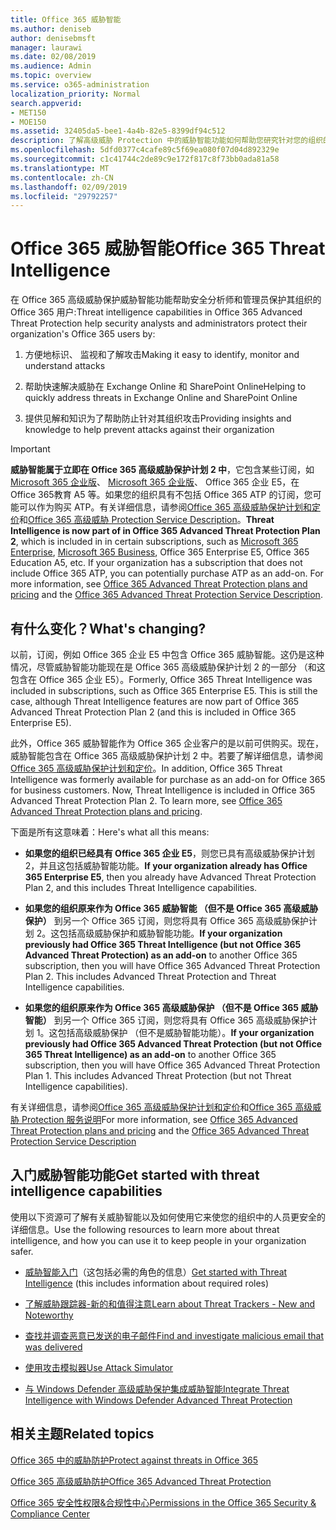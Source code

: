 ```yaml
---
title: Office 365 威胁智能
ms.author: deniseb
author: denisebmsft
manager: laurawi
ms.date: 02/08/2019
ms.audience: Admin
ms.topic: overview
ms.service: o365-administration
localization_priority: Normal
search.appverid:
- MET150
- MOE150
ms.assetid: 32405da5-bee1-4a4b-82e5-8399df94c512
description: 了解高级威胁 Protection 中的威胁智能功能如何帮助您研究针对您的组织的威胁、 响应恶意软件和网络钓鱼，代表您检测到 Office 365 其他攻击和搜索威胁指标。
ms.openlocfilehash: 5dfd0377c4cafe89c5f69ea080f07d04d892329e
ms.sourcegitcommit: c1c41744c2de89c9e172f817c8f73bb0ada81a58
ms.translationtype: MT
ms.contentlocale: zh-CN
ms.lasthandoff: 02/09/2019
ms.locfileid: "29792257"
---
```

# <a name="office-365-threat-intelligence"></a><span data-ttu-id="615cc-103">Office 365 威胁智能</span><span class="sxs-lookup"><span data-stu-id="615cc-103">Office 365 Threat Intelligence</span></span>

<span data-ttu-id="615cc-104">在 Office 365 高级威胁保护威胁智能功能帮助安全分析师和管理员保护其组织的 Office 365 用户:</span><span class="sxs-lookup"><span data-stu-id="615cc-104">Threat intelligence capabilities in Office 365 Advanced Threat Protection help security analysts and administrators protect their organization's Office 365 users by:</span></span>
  
1. <span data-ttu-id="615cc-105">方便地标识、 监视和了解攻击</span><span class="sxs-lookup"><span data-stu-id="615cc-105">Making it easy to identify, monitor and understand attacks</span></span>
    
2. <span data-ttu-id="615cc-106">帮助快速解决威胁在 Exchange Online 和 SharePoint Online</span><span class="sxs-lookup"><span data-stu-id="615cc-106">Helping to quickly address threats in Exchange Online and SharePoint Online</span></span>
    
3. <span data-ttu-id="615cc-107">提供见解和知识为了帮助防止针对其组织攻击</span><span class="sxs-lookup"><span data-stu-id="615cc-107">Providing insights and knowledge to help prevent attacks against their organization</span></span>
    
> [!IMPORTANT]
> <span data-ttu-id="615cc-p101">**威胁智能属于立即在 Office 365 高级威胁保护计划 2 中**，它包含某些订阅，如[Microsoft 365 企业版](https://www.microsoft.com/microsoft-365/enterprise/home)、 [Microsoft 365 企业版](https://www.microsoft.com/microsoft-365/business)、 Office 365 企业 E5，在 Office 365教育 A5 等。如果您的组织具有不包括 Office 365 ATP 的订阅，您可能可以作为购买 ATP。有关详细信息，请参阅[Office 365 高级威胁保护计划和定价](https://products.office.com/exchange/advance-threat-protection)和[Office 365 高级威胁 Protection Service Description](https://docs.microsoft.com/en-us/office365/servicedescriptions/office-365-advanced-threat-protection-service-description#whats-new-in-office-365-advanced-threat-protection-atp)。</span><span class="sxs-lookup"><span data-stu-id="615cc-p101">**Threat Intelligence is now part of in Office 365 Advanced Threat Protection Plan 2**, which is included in in certain subscriptions, such as [Microsoft 365 Enterprise](https://www.microsoft.com/microsoft-365/enterprise/home), [Microsoft 365 Business](https://www.microsoft.com/microsoft-365/business), Office 365 Enterprise E5, Office 365 Education A5, etc. If your organization has a subscription that does not include Office 365 ATP, you can potentially purchase ATP as an add-on. For more information, see [Office 365 Advanced Threat Protection plans and pricing](https://products.office.com/exchange/advance-threat-protection) and the [Office 365 Advanced Threat Protection Service Description](https://docs.microsoft.com/en-us/office365/servicedescriptions/office-365-advanced-threat-protection-service-description#whats-new-in-office-365-advanced-threat-protection-atp).</span></span> 
  
## <a name="whats-changing"></a><span data-ttu-id="615cc-110">有什么变化？</span><span class="sxs-lookup"><span data-stu-id="615cc-110">What's changing?</span></span>

<span data-ttu-id="615cc-p102">以前，订阅，例如 Office 365 企业 E5 中包含 Office 365 威胁智能。这仍是这种情况，尽管威胁智能功能现在是 Office 365 高级威胁保护计划 2 的一部分 （和这包含在 Office 365 企业 E5）。</span><span class="sxs-lookup"><span data-stu-id="615cc-p102">Formerly, Office 365 Threat Intelligence was included in subscriptions, such as Office 365 Enterprise E5. This is still the case, although Threat Intelligence features are now part of Office 365 Advanced Threat Protection Plan 2 (and this is included in Office 365 Enterprise E5).</span></span> 

<span data-ttu-id="615cc-p103">此外，Office 365 威胁智能作为 Office 365 企业客户的是以前可供购买。现在，威胁智能包含在 Office 365 高级威胁保护计划 2 中。若要了解详细信息，请参阅[Office 365 高级威胁保护计划和定价](https://products.office.com/exchange/advance-threat-protection)。</span><span class="sxs-lookup"><span data-stu-id="615cc-p103">In addition, Office 365 Threat Intelligence was formerly available for purchase as an add-on for Office 365 for business customers. Now, Threat Intelligence is included in Office 365 Advanced Threat Protection Plan 2. To learn more, see [Office 365 Advanced Threat Protection plans and pricing](https://products.office.com/exchange/advance-threat-protection).</span></span>

<span data-ttu-id="615cc-116">下面是所有这意味着：</span><span class="sxs-lookup"><span data-stu-id="615cc-116">Here's what all this means:</span></span>

- <span data-ttu-id="615cc-117">**如果您的组织已经具有 Office 365 企业 E5**，则您已具有高级威胁保护计划 2，并且这包括威胁智能功能。</span><span class="sxs-lookup"><span data-stu-id="615cc-117">**If your organization already has Office 365 Enterprise E5**, then you already have Advanced Threat Protection Plan 2, and this includes Threat Intelligence capabilities.</span></span>

- <span data-ttu-id="615cc-p104">**如果您的组织原来作为 Office 365 威胁智能 （但不是 Office 365 高级威胁保护）** 到另一个 Office 365 订阅，则您将具有 Office 365 高级威胁保护计划 2。这包括高级威胁保护和威胁智能功能。</span><span class="sxs-lookup"><span data-stu-id="615cc-p104">**If your organization previously had Office 365 Threat Intelligence (but not Office 365 Advanced Threat Protection) as an add-on** to another Office 365 subscription, then you will have Office 365 Advanced Threat Protection Plan 2. This includes Advanced Threat Protection and Threat Intelligence capabilities.</span></span> 

- <span data-ttu-id="615cc-p105">**如果您的组织原来作为 Office 365 高级威胁保护 （但不是 Office 365 威胁智能）** 到另一个 Office 365 订阅，则您将具有 Office 365 高级威胁保护计划 1。这包括高级威胁保护 （但不是威胁智能功能）。</span><span class="sxs-lookup"><span data-stu-id="615cc-p105">**If your organization previously had Office 365 Advanced Threat Protection (but not Office 365 Threat Intelligence) as an add-on** to another Office 365 subscription, then you will have Office 365 Advanced Threat Protection Plan 1. This includes Advanced Threat Protection (but not Threat Intelligence capabilities).</span></span>

<span data-ttu-id="615cc-122">有关详细信息，请参阅[Office 365 高级威胁保护计划和定价](https://products.office.com/exchange/advance-threat-protection)和[Office 365 高级威胁 Protection 服务说明](https://docs.microsoft.com/en-us/office365/servicedescriptions/office-365-advanced-threat-protection-service-description#whats-new-in-office-365-advanced-threat-protection-atp)</span><span class="sxs-lookup"><span data-stu-id="615cc-122">For more information, see [Office 365 Advanced Threat Protection plans and pricing](https://products.office.com/exchange/advance-threat-protection) and the [Office 365 Advanced Threat Protection Service Description](https://docs.microsoft.com/en-us/office365/servicedescriptions/office-365-advanced-threat-protection-service-description#whats-new-in-office-365-advanced-threat-protection-atp)</span></span>

## <a name="get-started-with-threat-intelligence-capabilities"></a><span data-ttu-id="615cc-123">入门威胁智能功能</span><span class="sxs-lookup"><span data-stu-id="615cc-123">Get started with threat intelligence capabilities</span></span>

<span data-ttu-id="615cc-124">使用以下资源可了解有关威胁智能以及如何使用它来使您的组织中的人员更安全的详细信息。</span><span class="sxs-lookup"><span data-stu-id="615cc-124">Use the following resources to learn more about threat intelligence, and how you can use it to keep people in your organization safer.</span></span>
  
- <span data-ttu-id="615cc-125">[威胁智能入门](get-started-with-ti.md)（这包括必需的角色的信息）</span><span class="sxs-lookup"><span data-stu-id="615cc-125">[Get started with Threat Intelligence](get-started-with-ti.md) (this includes information about required roles)</span></span> 
    
- [<span data-ttu-id="615cc-126">了解威胁跟踪器-新的和值得注意</span><span class="sxs-lookup"><span data-stu-id="615cc-126">Learn about Threat Trackers - New and Noteworthy</span></span>](threat-trackers.md)
    
- [<span data-ttu-id="615cc-127">查找并调查恶意已发送的电子邮件</span><span class="sxs-lookup"><span data-stu-id="615cc-127">Find and investigate malicious email that was delivered</span></span>](investigate-malicious-email-that-was-delivered.md)
    
- [<span data-ttu-id="615cc-128">使用攻击模拟器</span><span class="sxs-lookup"><span data-stu-id="615cc-128">Use Attack Simulator</span></span>](attack-simulator.md)
    
- [<span data-ttu-id="615cc-129">与 Windows Defender 高级威胁保护集成威胁智能</span><span class="sxs-lookup"><span data-stu-id="615cc-129">Integrate Threat Intelligence with Windows Defender Advanced Threat Protection</span></span>](integrate-office-365-ti-with-wdatp.md)
    
## <a name="related-topics"></a><span data-ttu-id="615cc-130">相关主题</span><span class="sxs-lookup"><span data-stu-id="615cc-130">Related topics</span></span>

[<span data-ttu-id="615cc-131">Office 365 中的威胁防护</span><span class="sxs-lookup"><span data-stu-id="615cc-131">Protect against threats in Office 365</span></span>](protect-against-threats.md)
  
[<span data-ttu-id="615cc-132">Office 365 高级威胁防护</span><span class="sxs-lookup"><span data-stu-id="615cc-132">Office 365 Advanced Threat Protection</span></span>](office-365-atp.md)
  
[<span data-ttu-id="615cc-133">Office 365 安全性权限&amp;合规性中心</span><span class="sxs-lookup"><span data-stu-id="615cc-133">Permissions in the Office 365 Security &amp; Compliance Center</span></span>](permissions-in-the-security-and-compliance-center.md)
  


